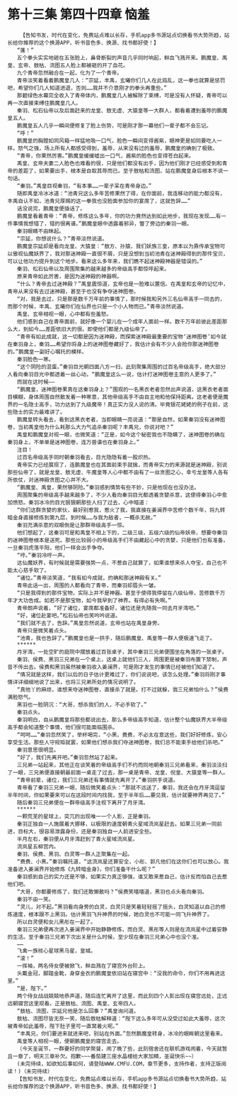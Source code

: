# 第十三集 第四十四章 恼羞
        【告知书友，时代在变化，免费站点难以长存，手机app多书源站点切换看书大势所趋，站长给你推荐的这个换源APP，听书音色多、换源、找书都好使！】
       “蓬！”
       五个拳头实实地砸在五张脸上，鼻骨断裂的声音几乎同时响起，鲜血飞溅开来。鹏魔皇、禹皇、玄帝、敖枯、流图五人脸上都被砸的开了血花。
       九个青帝忽然融合在一起，化为了一个青帝。
       青帝淡笑着看着鹏魔皇几人：“宗延，丰禹，玄曦你们几人在此捣乱，这一拳也就算是惩罚吧，希望你们几人知道进退，否则……我并不介意刚才的拳头再重些。”
       那碧绿色水幕完全收入了青帝体内，鹏魔皇几人被解除了束缚，可是没有人怀疑，青帝可以再一次直接束缚住鹏魔皇几人。
       秦羽、松石仙帝以及后面赶来的龙皇、敖无虚、大猿皇等一大群人，都看着遭到羞辱的鹏魔皇五人。
       鹏魔皇五人几乎一瞬间便修复了脸上伤势，可是刚才那一幕他们一辈子都不会忘记。
       “呼！”
       鹏魔皇的胸膛如同风箱一样猛地吸一口气，脸色一瞬间变得酱紫，眼神更是如同要吃人一样。怒气之强，场上所有人都感受得到，羞辱，从来没有过的羞辱，鹏魔皇的确到了极致。
       “青帝，你果然厉害。”鹏魔皇缓缓嘘出一口气，酱紫的脸色也变得苍白起来。
       禹皇、玄帝夫妻二人脸色也难看的很，只是他们都没有出手，因为他们刚才已经感受到和青帝的差距了，如果要出手，根本是自取其辱而已。至于敖枯和流图，站在鹏魔皇身后根本不说一句话。
       “秦羽。”禹皇目视秦羽，“有本事……一辈子呆在青帝身边。”
       随即禹皇冷冰冰道：“池青兄这么多年苦修果然了得，在你面前，我连移动的能力都没有，丰禹自认不如，池青兄厚赐的这一拳我也没脸面参加你的宴席了，这就告辞……”
       话没说完，鹏魔皇便插话了。
       鹏魔皇看着青帝：“青帝，修炼这么多年，你的功力竟然达到如此地步，我现在发现……有一件事情我想错了，错的很离谱。”鹏魔皇眼中透露着邪异，瞥了旁边的秦羽一眼。
       秦羽眼睛不由眯起。
       “宗延，你想说什么？”青帝淡然说道。
       鹏魔皇宗延却是看向龙皇、大猿皇：“敖方、孙猿，我们妖族三皇，原本以为靠传承宝物可以傲视仙魔妖界了，我对那迷神殿一直很不屑，只是没想到当初池青在迷神殿得到的那件宝贝，可以让他功力提升到这个地步。看来这么多年来，我们瞧不起迷神殿神器是错误的。”
       秦羽、松石仙帝以及周围聚集的越来越多的帝级高手都惊呼起来。
       原来青帝如此厉害，是因为迷神殿的神器啊。
       “什么？青帝去过迷神殿？”禹皇震惊道，玄帝也是一脸难以置信。在禹皇和玄帝的记忆中，青帝从来没有去过迷神殿，甚至于也没有争夺迷神图卷。
       “对，我是去过，只是那是数千万年前的事情了，那时候我和另外三名仙帝高手一同去的，而那个时候，丰禹、玄曦你们在仙界也只是一个小人物而已。”青帝淡然说道。
       禹皇、玄帝相视一眼，心中都有些羞怒。
       他们感到自己在青帝面前，就好像一个婴儿在一个成年人面前一样。数千万年前彼此差距那么大，到如今……差距依旧大的很。即使他们都是九级仙帝了。
       “青帝有如此成就，这一切都是因为迷神殿，而探索迷神殿最重要的宝物‘迷神图卷’如今就在秦羽身上，秦羽……希望你将身上的迷神图卷藏好了，我估计会有不少人会抢你那迷神图卷的。”鹏魔皇一副好心嘱托的模样。
       秦羽脸色一寒。
       “这个阴险的混蛋。”秦羽目光朝四面八方一扫，此刻聚集周围的过百名帝级高手，绝大部分人看向秦羽目光中都透着一丝心动，“鹏魔皇这么一说，估计打迷神图卷主意的人更多了。”
       而就在这时候——
       “鹏魔皇，迷神图卷果真在这秦羽身上？”围观的一名黑衣老者忽然出声说道，这黑衣老者面目模糊，身体周围自然散发着一种寒意，其他帝级高手不由自主地和他保持距离。这老者便是魔界的一名隐士高手，功力达到了九级魔帝！真正实力没人说的清。毕竟银花姥姥的例子在前，这些隐士的实力最难讲了。
       鹏魔皇转头看去，看到这黑衣老者，当即眼睛一亮说道：“那是自然，如果秦羽没有迷神图卷，当初禹皇他为什么耗那么大力气追杀秦羽呢？丰禹兄，你说对吧？”
       禹皇和鹏魔皇对视一眼，也微笑道：“正是，如今这个秘密我也不隐瞒了，迷神图卷的确在秦羽身上，不单单是迷神图卷，连万兽谱也在秦羽身上。”
       注目！
       过百名帝级高手同时朝秦羽看去，目光隐隐有着一股炽热。
       青帝实力已经展现了，连鹏魔皇也在其面前束手就擒，而青帝实力的来源就是迷神殿，别说那些仙帝了，就是龙皇、敖无虚、牛魔皇等人心中都不由有了一丝贪图之心，幸亏龙皇等人各有所依仗，对迷神殿贪图之心并不大。
       “鹏魔皇、禹皇，果然够阴险。”秦羽感到情势有些不妙，只是他现在也没办法。
       周围聚集的帝级高手越来越多了，不少人看向秦羽目光都透着贪婪杀意，这使得秦羽心中愈加愤怒。秦羽冰冷的目光狠狠朝那些人扫了过去，心中暗道：
       “你们这群贪婪的家伙，最好别惹我，惹火了我，我直接在姜澜界中苦修个数千年，将九转暗金身直接修炼到第九层，到时候……与我为敌者，一概杀无赦。”
       秦羽充满杀意的双眼倒是让那群帝级高手一惊。
       他们想起了，这秦羽可是和禹皇不相上下的，二级三级，五级六级的仙帝妖帝，想要夺秦羽的迷神图卷根本是送死。那些比较弱小的帝级高手们不由藏起心中的贪婪，只是他们也有准备，一旦秦羽虎落平阳，他们一样会出手争夺。
       “哼。”秦羽冷哼一声。
       这仙魔妖界，有时候就是需要强势一点，不惹自己就算了，如果谁想来杀人夺宝，自己也不能太心慈手软了。
       “诸位。”青帝淡笑道，“我有如今成就，的确和那迷神殿有关。”
       青帝此话一出，周围的人都看向了青帝，而秦羽却眉头一皱。
       “只是我得到的那件宝物，实际上并不是神器。甚至于使得我停留在八级仙帝，苦修数千万年才大功告成。如若不是那宝物，如今我早到了神界。有得必有失啊。”
       青帝朗声说着，“好了诸位，宴席都准备好，诸位还是先随我一同去月牙湾吧。”
       “好，诸位赴宴吧。”松石仙帝也笑吟吟说道。
       “我们就不去了，告辞。”禹皇忽然说道，玄帝也站在禹皇身旁。
       青帝只是微笑着点头。
       “池青，我也告辞了。”鹏魔皇也是一拱手，随后鹏魔皇、禹皇等一群人便极速飞走了。
       ******
       月牙湾，一处空旷的庭院中摆放着过百张桌子，其中秦羽三兄弟便围坐在角落的一张桌子。
       秦羽、侯费、黑羽三兄弟在一个桌上，这桌上就他们三人，周围更是被秦羽布置下禁制，声音不传出去。侯费和黑羽虽然被秦羽收入姜澜界，可是刚才发生的事情已经被他们知道了。
       “情况就是这样，我们以后的日子估计更难过了，你们说说吧，该怎么处理。”秦羽将刚才事情详详细细地说了出来，也将三兄弟所处的情况说明了。
       “真他丫的麻烦，谁想来夺迷神图卷，直接杀了就是。打不过就躲，我三兄弟怕什么？”侯费满脸怒气。
       黑羽也一脸阴沉：“大哥，想杀我们的人，不必手软了。”
       秦羽点头。
       秦羽明白，自从鹏魔皇将那些都说出去，那么多帝级高手知道，估计整个仙魔妖界大半帝级高手都会知道整个事情，他们很可能面临围杀。
       “呵呵……”秦羽忽然笑了，举杯喝完，“小黑，费费，不必太在意这些，我们好好修炼，安心享受生活。那些人守规矩就罢，如果他们想杀我们夺迷神图卷，我们总不能束手给他们杀吧。”
       秦羽意思很明显。
       “好了，我们先离开吧。”秦羽忽然站了起来。
       三兄弟一站起来，其他正在谈笑着的帝级高手们不约而同地朝秦羽三兄弟看来，秦羽淡淡扫了一眼，三兄弟便直接朝最前面一桌走了过去，那一桌是青帝、龙皇、倪皇、大猿皇等一群人。
       “青帝前辈，诸位，我们三兄弟还有事情就先离开了。”秦羽拱手说道。
       青帝看了秦羽三兄弟一眼，随后微笑着点头：“那就不远送了，秦羽，我还会在月牙湾逗留半年时间，你如果要来可以在这段时间内找我，至于半年后……要见我，估计就要神界再见了。”
       随后秦羽三兄弟便在一群帝级高手注视下离开了月牙湾。
       ******
       一颗荒芜的星球上，突兀的出现唯一一个人影，正是秦羽。
       秦羽正独自一人施展着大挪移，以极限的速度朝青火星域流岚星赶去。如果三兄弟一同前进，目标大，很容易泄露身份，还是秦羽独自一人前进安全些。
       半月左右，秦羽便从月牙湾赶到了青火星域流岚星。
       流岚星五柳宫内。
       秦羽、侯费、黑羽、白灵等一群人正聚集在一起。
       “费费、小黑。”秦羽嘱托道，“这流岚星还算安全，小彤、郭凡他们在这你们也可以放心。我准备进入姜澜界开始修炼《九转暗金身》，你们准备干什么呢？”
       秦羽感到自己的实力还是不够，如果实力真正够强，谁又敢来惹自己，估计反而怕自己去惹他们吧。
       “大哥，你都要修炼了，我们还敢懒散吗？”侯费笑嘻嘻道，黑羽也点头看向秦羽。
       秦羽不由一笑。
       “灵儿，对不起。”黑羽看向身旁的白灵，白灵只是笑着轻轻摇了摇头，白灵知道以自己的修炼速度，根本跟不上黑羽。估计黑羽飞升神界的时候，她白灵也不可能一同飞升神界了。
       所以白灵便和女儿黑彤在一起了。
       秦羽三兄弟便再次进入姜澜界中开始静静修炼，而白灵、黑彤等人则是在流岚星中过着安静的生活。至于秦羽三兄弟下次出关是什么时候，至少现在秦羽三兄弟心中也没个准。
       ……
       飞禽一族核心星球黑乌星，皇城。
       “滚！”
       一挥袖，两名侍女便被掀飞，鲜血溅在了寝宫外台阶上。
       头戴金冠，脚踏金靴，身穿金衣的鹏魔皇依旧站在寝宫中：“没我的命令，你们不用再进这里。”
       “是，陛下。”
       两个侍女战战兢兢地恭声道，随后连忙离开了这里，而此刻四个人影出现在寝宫远处，正远远朝寝宫这里观看。正是敖枯、流图、禹皇、玄帝四人。
       “敖枯、流图，宗延兄他是怎么回事？”禹皇询问道。
       敖枯、流图尽皆无奈一笑，随后敖枯解释道：“陛下这么多年可从没受过如此大羞辱，这次被青帝如此羞辱，陛下肚子里可一直窝着火呢。”
       “丰禹兄，你们要进来就进来吧，别站在外面。”忽然鹏魔皇转身，冰冷的眼眸朝这里看来。
       禹皇等人相视一眼，便朝鹏魔皇的寝宫走去。
       （今天圣诞节，一群要好的同学聚餐，闹了晚了些，此刻宿舍还在联机游戏闹着，今天就暂且一章了，明天三章补欠。抱歉~~~番茄建三座水晶楼给大家加精，圣诞快乐~~）
       (未完待续，如欲知后事如何，请登陆WWW.CMFU.COM，章节更多，支持作者，支持正版阅读！)（未完待续）
       【告知书友，时代在变化，免费站点难以长存，手机app多书源站点切换看书大势所趋，站长给你推荐的这个换源APP，听书音色多、换源、找书都好使！】